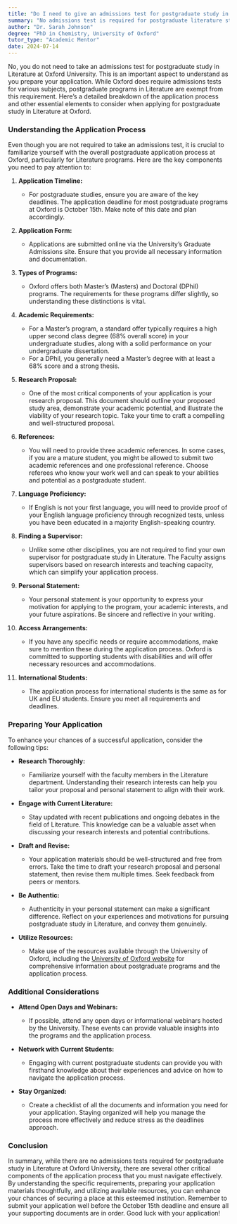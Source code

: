 ```yaml
---
title: "Do I need to give an admissions test for postgraduate study in literature at Oxford University?"
summary: "No admissions test is required for postgraduate literature study at Oxford University. Learn more about the application process and requirements."
author: "Dr. Sarah Johnson"
degree: "PhD in Chemistry, University of Oxford"
tutor_type: "Academic Mentor"
date: 2024-07-14
---
```


No, you do not need to take an admissions test for postgraduate study in Literature at Oxford University. This is an important aspect to understand as you prepare your application. While Oxford does require admissions tests for various subjects, postgraduate programs in Literature are exempt from this requirement. Here’s a detailed breakdown of the application process and other essential elements to consider when applying for postgraduate study in Literature at Oxford.

### Understanding the Application Process

Even though you are not required to take an admissions test, it is crucial to familiarize yourself with the overall postgraduate application process at Oxford, particularly for Literature programs. Here are the key components you need to pay attention to:

1. **Application Timeline:**
   - For postgraduate studies, ensure you are aware of the key deadlines. The application deadline for most postgraduate programs at Oxford is October 15th. Make note of this date and plan accordingly.

2. **Application Form:**
   - Applications are submitted online via the University’s Graduate Admissions site. Ensure that you provide all necessary information and documentation.

3. **Types of Programs:**
   - Oxford offers both Master’s (Masters) and Doctoral (DPhil) programs. The requirements for these programs differ slightly, so understanding these distinctions is vital.

4. **Academic Requirements:**
   - For a Master’s program, a standard offer typically requires a high upper second class degree (68% overall score) in your undergraduate studies, along with a solid performance on your undergraduate dissertation.
   - For a DPhil, you generally need a Master’s degree with at least a 68% score and a strong thesis.

5. **Research Proposal:**
   - One of the most critical components of your application is your research proposal. This document should outline your proposed study area, demonstrate your academic potential, and illustrate the viability of your research topic. Take your time to craft a compelling and well-structured proposal.

6. **References:**
   - You will need to provide three academic references. In some cases, if you are a mature student, you might be allowed to submit two academic references and one professional reference. Choose referees who know your work well and can speak to your abilities and potential as a postgraduate student.

7. **Language Proficiency:**
   - If English is not your first language, you will need to provide proof of your English language proficiency through recognized tests, unless you have been educated in a majority English-speaking country.

8. **Finding a Supervisor:**
   - Unlike some other disciplines, you are not required to find your own supervisor for postgraduate study in Literature. The Faculty assigns supervisors based on research interests and teaching capacity, which can simplify your application process.

9. **Personal Statement:**
   - Your personal statement is your opportunity to express your motivation for applying to the program, your academic interests, and your future aspirations. Be sincere and reflective in your writing.

10. **Access Arrangements:**
    - If you have any specific needs or require accommodations, make sure to mention these during the application process. Oxford is committed to supporting students with disabilities and will offer necessary resources and accommodations.

11. **International Students:**
    - The application process for international students is the same as for UK and EU students. Ensure you meet all requirements and deadlines.

### Preparing Your Application

To enhance your chances of a successful application, consider the following tips:

- **Research Thoroughly:**
  - Familiarize yourself with the faculty members in the Literature department. Understanding their research interests can help you tailor your proposal and personal statement to align with their work.

- **Engage with Current Literature:**
  - Stay updated with recent publications and ongoing debates in the field of Literature. This knowledge can be a valuable asset when discussing your research interests and potential contributions.

- **Draft and Revise:**
  - Your application materials should be well-structured and free from errors. Take the time to draft your research proposal and personal statement, then revise them multiple times. Seek feedback from peers or mentors.

- **Be Authentic:**
  - Authenticity in your personal statement can make a significant difference. Reflect on your experiences and motivations for pursuing postgraduate study in Literature, and convey them genuinely.

- **Utilize Resources:**
  - Make use of the resources available through the University of Oxford, including the [University of Oxford website](https://www.ox.ac.uk/admissions/undergraduate/applying-to-oxford/guide) for comprehensive information about postgraduate programs and the application process.

### Additional Considerations

- **Attend Open Days and Webinars:**
  - If possible, attend any open days or informational webinars hosted by the University. These events can provide valuable insights into the programs and the application process.

- **Network with Current Students:**
  - Engaging with current postgraduate students can provide you with firsthand knowledge about their experiences and advice on how to navigate the application process.

- **Stay Organized:**
  - Create a checklist of all the documents and information you need for your application. Staying organized will help you manage the process more effectively and reduce stress as the deadlines approach.

### Conclusion

In summary, while there are no admissions tests required for postgraduate study in Literature at Oxford University, there are several other critical components of the application process that you must navigate effectively. By understanding the specific requirements, preparing your application materials thoughtfully, and utilizing available resources, you can enhance your chances of securing a place at this esteemed institution. Remember to submit your application well before the October 15th deadline and ensure all your supporting documents are in order. Good luck with your application!
    